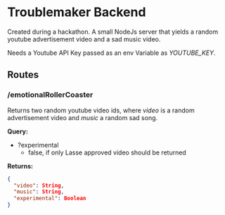 # Troublemaker Backend

Created during a hackathon. A small NodeJs server that yields a random youtube advertisement video and a sad music video.

Needs a Youtube API Key passed as an env Variable as *YOUTUBE_KEY*.

## Routes
### /emotionalRollerCoaster

Returns two random youtube video ids, where *video* is a random advertisement video and *music* a random sad song.

**Query:**

- ?experimental
  - false, if only Lasse approved video should be returned

**Returns:**

```json
{
  "video": String,
  "music": String,
  "experimental": Boolean
}
```

